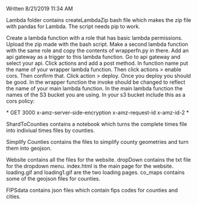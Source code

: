 Written 8/21/2019 11:34 AM

Lambda folder contains createLambdaZip bash file which makes the zip file with pandas for Lambda.
The script needs pip to work.

Create a lambda function with a role that has basic lambda permissions. Upload the zip made with
the bash script. Make a second lambda function with the same role and copy the contents of wrapperfn.py
in there. Add an api gateway as a trigger to this lambda function. Go to api gateway and select your api.
Click actions and add a post method. In function name put the name of your wrapper lambda function.
Then click actions > enable cors. Then confirm that. Click action > deploy. Once you deploy you should be good.
In the wrapper function the invoke should be changed to reflect the name of your main lambda function.
In the main lambda function the names of the S3 bucket you are using. In your s3 bucket include this as a 
cors policy:
<?xml version="1.0" encoding="UTF-8"?>
<CORSConfiguration xmlns="http://s3.amazonaws.com/doc/2006-03-01/">
<CORSRule>
    <AllowedOrigin>*</AllowedOrigin>
    <AllowedMethod>GET</AllowedMethod>
    <MaxAgeSeconds>3000</MaxAgeSeconds>
    <ExposeHeader>x-amz-server-side-encryption</ExposeHeader>
    <ExposeHeader>x-amz-request-id</ExposeHeader>
    <ExposeHeader>x-amz-id-2</ExposeHeader>
    <AllowedHeader>*</AllowedHeader>
</CORSRule>
</CORSConfiguration>

ShardToCounties contains a notebook which turns the complete times file into indiviual times files by counties.

Simplify Counties contains the files to simplify county geometries and turn them into geojson.

Website contains all the files for the website. dropDown contains the txt file for the dropdown menu.
index.html is the main page for the website. loading.gif and loading1.gif are the two loading pages.
co_maps contains some of the geojson files for counties.

FIPSdata contains json files which contain fips codes for counties and cities.
